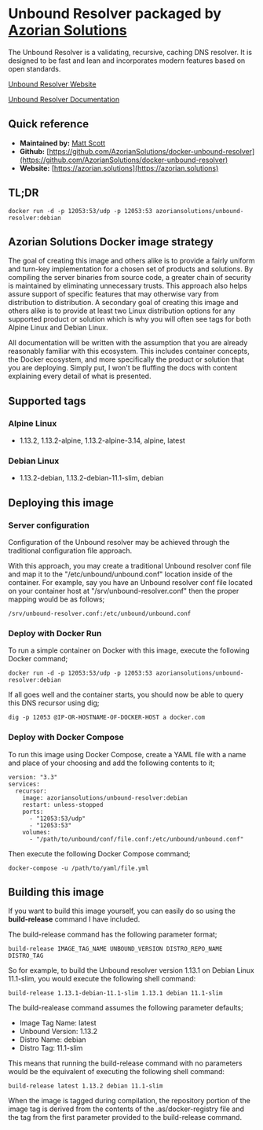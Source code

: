 # Unbound Resolver packaged by [Azorian Solutions](https://azorian.solutions)

The Unbound Resolver is a validating, recursive, caching DNS resolver. It is designed to be fast and lean and incorporates modern features based on open standards.

[Unbound Resolver Website](https://www.nlnetlabs.nl/projects/unbound/)

[Unbound Resolver Documentation](https://www.nlnetlabs.nl/documentation/unbound/)

## Quick reference

- **Maintained by:** [Matt Scott](https://github.com/AzorianSolutions)
- **Github:** [https://github.com/AzorianSolutions/docker-unbound-resolver](https://github.com/AzorianSolutions/docker-unbound-resolver)
- **Website:** [https://azorian.solutions](https://azorian.solutions)

## TL;DR

    docker run -d -p 12053:53/udp -p 12053:53 azoriansolutions/unbound-resolver:debian

## Azorian Solutions Docker image strategy

The goal of creating this image and others alike is to provide a fairly uniform and turn-key implementation for a chosen set of products and solutions. By compiling the server binaries from source code, a greater chain of security is maintained by eliminating unnecessary trusts. This approach also helps assure support of specific features that may otherwise vary from distribution to distribution. A secondary goal of creating this image and others alike is to provide at least two Linux distribution options for any supported product or solution which is why you will often see tags for both Alpine Linux and Debian Linux.

All documentation will be written with the assumption that you are already reasonably familiar with this ecosystem. This includes container concepts, the Docker ecosystem, and more specifically the product or solution that you are deploying. Simply put, I won't be fluffing the docs with content explaining every detail of what is presented.

## Supported tags

### Alpine Linux

- 1.13.2, 1.13.2-alpine, 1.13.2-alpine-3.14, alpine, latest

### Debian Linux

- 1.13.2-debian, 1.13.2-debian-11.1-slim, debian

## Deploying this image

### Server configuration

Configuration of the Unbound resolver may be achieved through the traditional configuration file approach.

With this approach, you may create a traditional Unbound resolver conf file and map it to the "/etc/unbound/unbound.conf" location inside of the container. For example, say you have an Unbound resolver conf file located on your container host at "/srv/unbound-resolver.conf" then the proper mapping would be as follows;

    /srv/unbound-resolver.conf:/etc/unbound/unbound.conf

### Deploy with Docker Run

To run a simple container on Docker with this image, execute the following Docker command;

    docker run -d -p 12053:53/udp -p 12053:53 azoriansolutions/unbound-resolver:debian

If all goes well and the container starts, you should now be able to query this DNS recursor using dig;

    dig -p 12053 @IP-OR-HOSTNAME-OF-DOCKER-HOST a docker.com

### Deploy with Docker Compose

To run this image using Docker Compose, create a YAML file with a name and place of your choosing and add the following contents to it;

    version: "3.3"
    services:
      recursor:
        image: azoriansolutions/unbound-resolver:debian
        restart: unless-stopped
        ports:
          - "12053:53/udp"
          - "12053:53"
        volumes:
          - "/path/to/unbound/conf/file.conf:/etc/unbound/unbound.conf"

Then execute the following Docker Compose command;

    docker-compose -u /path/to/yaml/file.yml

## Building this image

If you want to build this image yourself, you can easily do so using the **build-release** command I have included.

The build-release command has the following parameter format;

    build-release IMAGE_TAG_NAME UNBOUND_VERSION DISTRO_REPO_NAME DISTRO_TAG

So for example, to build the Unbound resolver version 1.13.1 on Debian Linux 11.1-slim, you would execute the following shell command:

    build-release 1.13.1-debian-11.1-slim 1.13.1 debian 11.1-slim

The build-realease command assumes the following parameter defaults;

- Image Tag Name: latest
- Unbound Version: 1.13.2
- Distro Name: debian
- Distro Tag: 11.1-slim

This means that running the build-release command with no parameters would be the equivalent of executing the following shell command:

    build-release latest 1.13.2 debian 11.1-slim

When the image is tagged during compilation, the repository portion of the image tag is derived from the contents of the .as/docker-registry file and the tag from the first parameter provided to the build-release command.

